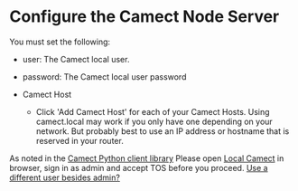 
# Configure the Camect Node Server

You must set the following:

- user: The Camect local user.
- password: The Camect local user password

- Camect Host
    - Click 'Add Camect Host' for each of your Camect Hosts. Using camect.local may work if you only have one depending on your network. But probably best to use an IP address or hostname that is reserved in your router.

As noted in the [Camect Python client library](https://github.com/camect/camect-py/blob/master/README.md) Please open [Local Camect](https://local.home.camect.com/) in browser, sign in as admin and accept TOS before you proceed.  [Use a different user besides admin?](https://github.com/jimboca/udi-poly-Camect/issues/5)
